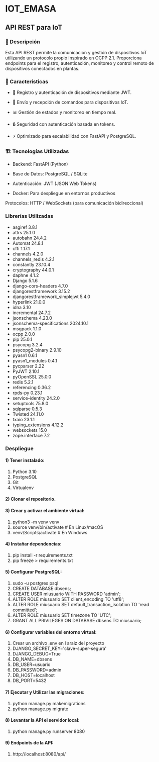 # IOT_EMASA

## API REST para IoT

### 🚀 Descripción

Esta API REST permite la comunicación y gestión de dispositivos IoT utilizando un protocolo propio inspirado en OCPP 2.1. Proporciona endpoints para el registro, autenticación, monitoreo y control remoto de dispositivos conectados en plantas.

### 📌 Características

* 📡 Registro y autenticación de dispositivos mediante JWT.
  
* 🔄 Envío y recepción de comandos para dispositivos IoT.

* 📊 Gestión de estados y monitoreo en tiempo real.

* 🔒 Seguridad con autenticación basada en tokens.

* ⚡ Optimizado para escalabilidad con FastAPI y PostgreSQL.

### 🏗 Tecnologías Utilizadas

* Backend: FastAPI (Python)

* Base de Datos: PostgreSQL / SQLite

* Autenticación: JWT (JSON Web Tokens)

* Docker: Para despliegue en entornos productivos

Protocolos: HTTP / WebSockets (para comunicación bidireccional)

### Librerías Utilizadas

* asgiref                        3.8.1
* attrs                          25.1.0
* autobahn                       24.4.2
* Automat                        24.8.1
* cffi                           1.17.1
* channels                       4.2.0
* channels_redis                 4.2.1
* constantly                     23.10.4
* cryptography                   44.0.1
* daphne                         4.1.2
* Django                         5.1.6
* django-cors-headers            4.7.0
* djangorestframework            3.15.2
* djangorestframework_simplejwt  5.4.0
* hyperlink                      21.0.0
* idna                           3.10
* incremental                    24.7.2
* jsonschema                     4.23.0
* jsonschema-specifications      2024.10.1
* msgpack                        1.1.0
* ocpp                           2.0.0
* pip                            25.0.1
* psycopg                        3.2.4
* psycopg2-binary                2.9.10
* pyasn1                         0.6.1
* pyasn1_modules                 0.4.1
* pycparser                      2.22
* PyJWT                          2.10.1
* pyOpenSSL                      25.0.0
* redis                          5.2.1
* referencing                    0.36.2
* rpds-py                        0.23.1
* service-identity               24.2.0
* setuptools                     75.8.0
* sqlparse                       0.5.3
* Twisted                        24.11.0
* txaio                          23.1.1
* typing_extensions              4.12.2
* websockets                     15.0
* zope.interface                 7.2

### Despliegue

#### 1) Tener instalado:
1. Python 3.10
2. PostgreSQL
3. Git
4. Virtualenv

#### 2) Clonar el repositorio.

#### 3) Crear y activar el ambiente virtual:    
1. python3 -m venv venv
2. source venv/bin/activate  # En Linux/macOS
3. venv\Scripts\activate  # En Windows
     
#### 4) Instañar dependencias:
1. pip install -r requirements.txt
2. pip freeze > requirements.txt

#### 5) Configurar PostgreSQL:
1. sudo -u postgres psql
2. CREATE DATABASE dbsens;
3. CREATE USER miusuario WITH PASSWORD 'admin';
4. ALTER ROLE miusuario SET client_encoding TO 'utf8';
5. ALTER ROLE miusuario SET default_transaction_isolation TO 'read committed';
6. ALTER ROLE miusuario SET timezone TO 'UTC';
7. GRANT ALL PRIVILEGES ON DATABASE dbsens TO miusuario;

#### 6) Configurar variables del entorno virtual:
1. Crear un archivo .env en l araiz del proyecto
2. DJANGO_SECRET_KEY='clave-super-segura'
3. DJANGO_DEBUG=True
4. DB_NAME=dbsens
5. DB_USER=usuario
6. DB_PASSWORD=admin
7. DB_HOST=localhost
8. DB_PORT=5432

#### 7) Ejecutar y Utilizar las migraciones:
1. python manage.py makemigrations
2. python manage.py migrate

#### 8) Levantar la API el servidor local:
1. python manage.py runserver 8080
 
#### 9) Endpoints de la API:
1. http://localhost:8080/api/
  
